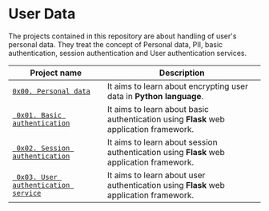 # User Data

The projects contained in this repository are about handling of user's personal data. They treat the concept of Personal data, PII, basic authentication, session authentication and User authentication services.

| Project name | Description |
| ------------ | ----------- |
| [`0x00. Personal data`](https://github.com/wendymunyasi/alx-backend-user-data/tree/master/0x00-personal_data) | It aims to learn about encrypting user data in **Python language**.|
| [` 0x01. Basic authentication`](https://github.com/wendymunyasi/alx-backend-user-data/tree/master/0x01-Basic_authentication) | It aims to learn about basic authentication using **Flask** web application framework.|
| [` 0x02. Session authentication`](https://github.com/wendymunyasi/alx-backend-user-data/tree/master/0x02-Session_authentication) | It aims to learn about session authentication using **Flask** web application framework.|
| [` 0x03. User authentication service`](https://github.com/wendymunyasi/alx-backend-user-data/tree/master/0x03-user_authentication_service) | It aims to learn about user authentication using **Flask** web application framework.|
